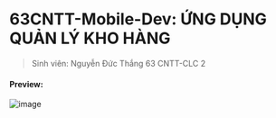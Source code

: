 # 63CNTT-Mobile-Dev: ỨNG DỤNG QUẢN LÝ KHO HÀNG
> Sinh viên: Nguyễn Đức Thắng 63 CNTT-CLC 2

#### Preview:
 ![image](https://github.com/Mrk4tsu/QuanLyKhohang/blob/main/Preview/preview.gif)
